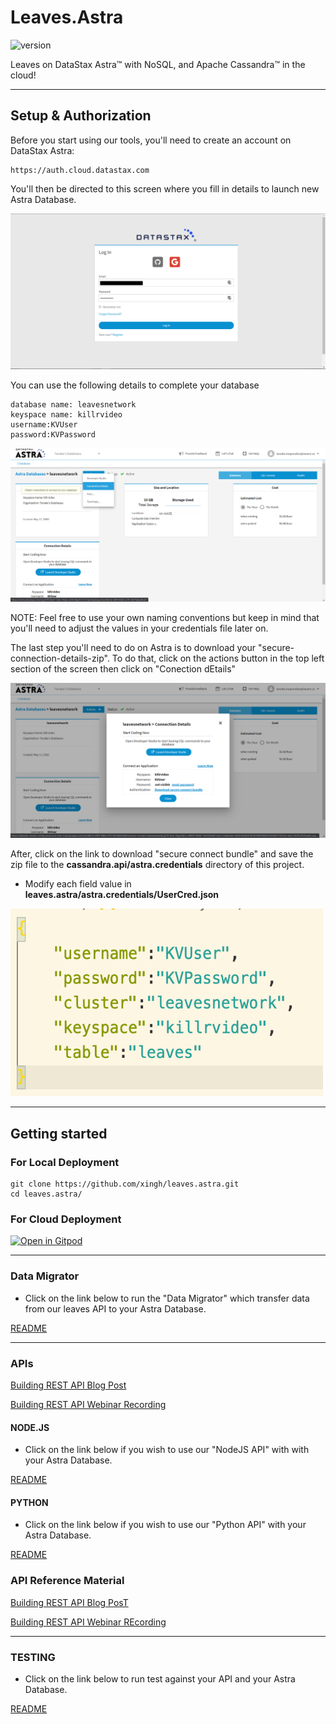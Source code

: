 # Leaves.Astra 

![version](https://img.shields.io/badge/version-0.0.1-blue)

Leaves on DataStax Astra™ with NoSQL, and Apache Cassandra™ in the cloud!

---

## Setup & Authorization


Before you start using our tools, you'll need to create an account on DataStax Astra:
```
https://auth.cloud.datastax.com
```
You'll then be directed to this screen where you fill in details to launch new Astra Database.

![Astra](Assets/../Assets/Images/astra1.png)

You can use the following details to complete your database
```
database name: leavesnetwork
keyspace name: killrvideo
username:KVUser
password:KVPassword
```

![Astra](Assets/../Assets/Images/astra2.png)

NOTE: Feel free to use your own naming conventions but keep in mind that you'll need to adjust the values in your credentials file later on.

The last step you'll need to do on Astra is to download your "secure-connection-details-zip". To do that, click on the actions button in the top left section of the screen then click on "Conection dEtails"

![Astra](Assets/../Assets/Images/astra3.png)

After, click on the link to download "secure connect bundle" and save the zip file to the **cassandra.api/astra.credentials** directory of this project. 

* Modify each field value in **leaves.astra/astra.credentials/UserCred.json** 

<img src="Assets/Images/UserCred.png" width="500" height="300">

---

## Getting started

### For Local Deployment

```
git clone https://github.com/xingh/leaves.astra.git
cd leaves.astra/
```

### For Cloud Deployment

[![Open in Gitpod](https://gitpod.io/button/open-in-gitpod.svg)](https://gitpod.io/#https://github.com/xingh/leaves.astra.git)

---


### Data Migrator

- Click on the link below to run the "Data Migrator" which transfer data from our leaves API to your Astra Database.

[README](https://github.com/Anant/cassandra.api/blob/master/astra.import/README.md)

---

### APIs

[Building REST API Blog Post](https://blog.anant.us/building-a-rest-api-with-cassandra-on-datastax-astra-using-python-and-node/)

[Building REST API Webinar Recording](https://www.youtube.com/watch?v=O64pJa3eLqs)


#### NODE.JS

- Click on the link below if you wish to use our "NodeJS API" with with your Astra Database.

[README](https://github.com/Anant/cassandra.api/blob/master/astra.api/leaves.api.node/README.md)

#### PYTHON

- Click on the link below if you wish to use our "Python API" with your Astra Database.

[README](https://github.com/Anant/cassandra.api/blob/master/astra.api/leaves.api.python/README.md)

### API Reference Material

[Building REST API Blog PosT](https://blog.anant.us/building-a-rest-api-with-cassandra-on-datastax-astra-using-python-and-node/)

[Building REST API Webinar REcording](https://blog.anant.us/building-a-rest-api-with-cassandra-on-datastax-astra-using-python-and-node/)

---

### TESTING


- Click on the link below to run test against your API and your Astra Database.

[README](https://github.com/xingh/leaves.astra/blob/master/astra.api/leaves.api.tests/README.md)